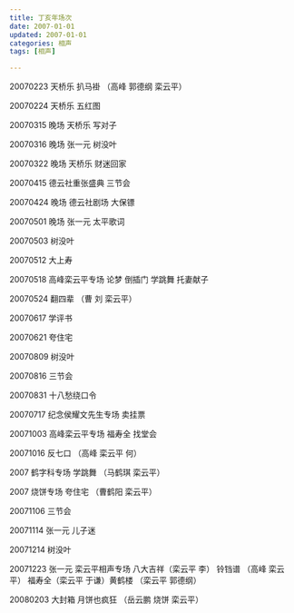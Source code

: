 ```yaml
---
title: 丁亥年场次
date: 2007-01-01
updated: 2007-01-01
categories: 相声
tags: [相声] 

---
```


20070223 天桥乐 扒马褂 （高峰 郭德纲 栾云平）

20070224 天桥乐 五红图

20070315 晚场 天桥乐 写对子

20070316 晚场 张一元 树没叶

20070322 晚场 天桥乐 财迷回家

20070415 德云社重张盛典 三节会

20070424 晚场 德云社剧场 大保镖

20070501 晚场 张一元 太平歌词

20070503 树没叶

20070512 大上寿

20070518 高峰栾云平专场 论梦 倒插门 学跳舞 托妻献子

20070524 翻四辈 （曹 刘 栾云平）

20070617 学评书

20070621 夸住宅

20070809 树没叶

20070816 三节会

20070831 十八愁绕口令

20070717 纪念侯耀文先生专场 卖挂票

20071003 高峰栾云平专场 福寿全 找堂会

20071016 反七口 （高峰 栾云平 何）

2007 鹤字科专场 学跳舞 （马鹤琪 栾云平）

2007 烧饼专场 夸住宅 （曹鹤阳 栾云平） 

20071106 三节会

20071114 张一元 儿子迷

20071214 树没叶

20071223 张一元 栾云平相声专场 八大吉祥（栾云平 李） 铃铛谱 （高峰 栾云平） 福寿全（栾云平 于谦）黄鹤楼 （栾云平 郭德纲）

20080203 大封箱 月饼也疯狂 （岳云鹏 烧饼 栾云平）